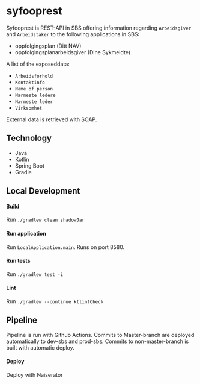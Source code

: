 # syfooprest

Syfooprest is REST-API in SBS offering information regarding `Arbeidsgiver` and `Arbeidstaker`
to the following applications in SBS:
* oppfolgingsplan (Ditt NAV)
* oppfolgingsplanarbeidsgiver (Dine Sykmeldte)

A list of the exposeddata:
* `Arbeidsforhold`
* `Kontaktinfo`
* `Name of person`
* `Nærmeste ledere`
* `Nærmeste leder`
* `Virksomhet`

External data is retrieved with SOAP.

## Technology
* Java
* Kotlin
* Spring Boot
* Gradle

## Local Development

#### Build
Run `./gradlew clean shadowJar`

#### Run application

Run `LocalApplication.main`. Runs on port 8580.

#### Run tests

Run `./gradlew test -i`

#### Lint
Run `./gradlew --continue ktlintCheck`

## Pipeline

Pipeline is run with Github Actions.
Commits to Master-branch are deployed automatically to dev-sbs and prod-sbs.
Commits to non-master-branch is built with automatic deploy.

#### Deploy

Deploy with Naiserator
